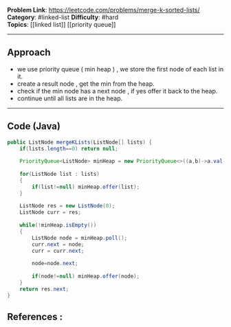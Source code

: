 
**Problem Link**: https://leetcode.com/problems/merge-k-sorted-lists/
**Category**: #linked-list
**Difficulty**: #hard  
**Topics**: [[linked list]]  [[priority queue]]

---

## Approach

- we use priority queue ( min heap ) , we store the first node of each list in it.
- create a result node , get the min from the heap.
- check if the min node has a next node , if yes offer it back to the heap.
- continue until all lists are in the heap.

---

## Code (Java)

```java
public ListNode mergeKLists(ListNode[] lists) {
	if(lists.length==0) return null;
	
	PriorityQueue<ListNode> minHeap = new PriorityQueue<>((a,b)->a.val-b.val);
	
	for(ListNode list : lists)	
	{	
		if(list!=null) minHeap.offer(list);	
	}
	
	ListNode res = new ListNode(0);	
	ListNode curr = res;
	
	while(!minHeap.isEmpty())	
	{	
		ListNode node = minHeap.poll();	
		curr.next = node;	
		curr = curr.next;
		
		node=node.next;
		
		if(node!=null) minHeap.offer(node);	
	}	
	return res.next;
}

```


## References :